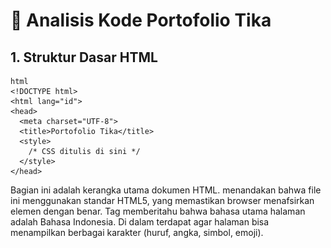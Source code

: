 # 📌 Analisis Kode Portofolio Tika

## 1. Struktur Dasar HTML
```
html
<!DOCTYPE html>
<html lang="id">
<head>
  <meta charset="UTF-8">
  <title>Portofolio Tika</title>
  <style>
    /* CSS ditulis di sini */
  </style>
</head>
```
Bagian ini adalah kerangka utama dokumen HTML. <!DOCTYPE html> menandakan bahwa file ini menggunakan standar HTML5, yang memastikan browser menafsirkan elemen dengan benar. Tag <html lang="id"> memberitahu bahwa bahasa utama halaman adalah Bahasa Indonesia. Di dalam <head> terdapat <meta charset="UTF-8"> agar halaman bisa menampilkan berbagai karakter (huruf, angka, simbol, emoji). <title> menentukan teks yang muncul pada tab browser. Sedangkan <style> berisi aturan CSS internal, jadi semua styling langsung ditulis di dalam file ini tanpa memanggil file CSS terpisah.

# 2. CSS Global dan Body
```
* {
  margin: 0;
  padding: 0;
  box-sizing: border-box;
  font-family: Arial, sans-serif;
}

body {
  background: linear-gradient(135deg, #f5c7ce, #f7e3e7);
  display: flex;
  justify-content: center;
  align-items: center;
  min-height: 100vh;
}
```
Selector * adalah global reset: semua elemen diatur ulang agar margin dan padding bawaan dihapus. Properti box-sizing: border-box membuat perhitungan lebar/tinggi elemen jadi lebih konsisten. Font default seluruh halaman diubah ke Arial. Pada body, latar belakang diberi gradien linear dengan warna pink lembut sehingga tampak modern. Layout memakai Flexbox dengan justify-content: center dan align-items: center agar konten berada tepat di tengah layar. min-height: 100vh memastikan tinggi body selalu penuh mengikuti layar.

# 3. Container
```
.container {
  width: 85%;
  max-width: 1100px;
  background: white;
  border-radius: 16px;
  box-shadow: 0 8px 20px rgba(0,0,0,0.25);
  overflow: hidden;
  display: flex;
  flex-direction: column;
}
```
.container berfungsi sebagai pembungkus utama semua isi halaman. Lebarnya fleksibel (85%) tapi dibatasi maksimal 1100px agar tetap nyaman dilihat di layar besar. Latar belakang putih memberi kontras dengan gradien body. Sudut kotak dibuat membulat (border-radius: 16px) dan ditambah bayangan (box-shadow) untuk menambah kesan elegan. overflow: hidden mencegah isi meluber keluar batas. Layout diatur dengan flex-direction: column supaya isi tersusun dari atas ke bawah.

# 4. Navigasi
```
<nav>
  <div class="logo">Portofolio Tika</div>
  <ul>
    <li><a href="#" onclick="showSection('home')">Home</a></li>
    <li><a href="#" onclick="showSection('about')">About Me</a></li>
    <li><a href="#" onclick="showSection('funfact')">Fun Fact</a></li>
    <li><a href="#" onclick="showSection('gallery')">Galeri</a></li>
    <li><a href="#" onclick="showSection('contact')">Contact</a></li>
  </ul>
</nav>
```
```
nav {
  display: flex;
  justify-content: space-between;
  align-items: center;
  background: #f7e3e7;
  padding: 15px 40px;
  border-bottom: 3px solid #f5c7ce;
}

nav .logo {
  font-size: 20px;
  font-weight: bold;
  color: #d96c91;
}

nav ul {
  list-style: none;
  display: flex;
  gap: 25px;
}
```
Navbar menampilkan logo di kiri dan menu navigasi di kanan. Flexbox (justify-content: space-between) menjaga agar logo dan daftar menu memiliki jarak rapi. Latar belakang pink muda dengan garis bawah pink tua memberi identitas visual. Logo diberi ukuran lebih besar dan warna mencolok. Daftar menu (ul) ditata horizontal menggunakan flex, jarak antar item diatur dengan gap. Setiap link menu punya event onclick yang memanggil fungsi JavaScript untuk menampilkan section tertentu.

# 5. Layout Konten
```
.content {
  padding: 40px;
  flex: 1;
}

.section {
  display: none;
  animation: fadeIn 0.6s ease;
}
.active {
  display: block;
}

@keyframes fadeIn {
  from {opacity: 0; transform: translateY(10px);}
  to {opacity: 1; transform: translateY(0);}
}
```
.content berfungsi sebagai wadah isi halaman dengan padding luas. Semua .section disembunyikan (display: none) kecuali yang sedang aktif (.active). Saat section ditampilkan, ada animasi fadeIn yang mengubah opacity dari 0 ke 1 dan sedikit pergeseran posisi agar transisinya lembut.

# 6. Home Section
```
<div id="home" class="section active">
  <h2>Selamat Datang 👋</h2>
  <p>Selamat datang di portofolio pribadi saya...</p>
</div>
```
Section pertama (#home) tampil secara default karena sudah diberi class .active. Judul besar menyapa pengunjung dengan emoji 👋 untuk kesan ramah. Paragraf di bawahnya berisi deskripsi singkat isi website.

# 7.About Me
```
<div id="about" class="section">
  <div class="about-container">
    <img src="tika.jpg" alt="Foto Tika">
    <div class="about-text">
      <h2>Tentang Saya</h2>
      <p>Perkenalkan, nama saya <b>Hartika Ansar</b> ...</p>
    </div>
  </div>
</div>
```
Section ini memperkenalkan pemilik website. Layout memakai CSS Grid dengan dua kolom: foto di kiri (200px) dan teks di kanan (1fr). gap: 30px memberi jarak antar elemen. Foto bisa diberi efek tambahan (border pink, shadow, zoom hover), sedangkan teks diatur agar rata kanan-kiri untuk tampilan rapi. Heading menggunakan warna pink agar konsisten dengan tema.

# 8.Fun Fact
<div id="funfact" class="section">
  <h2>Fun Fact ✨</h2>
  <p>Di sela-sela kesibukan akademik...</p>
  <p>Saya juga memiliki impian...</p>
</div>
```
Bagian ini menampilkan fakta unik. Semua teks disejajarkan ke tengah (text-align: center). Heading menggunakan emoji ✨ untuk memberi kesan ringan dan fun. Biasanya berisi hal personal seperti hobi, kebiasaan, atau mimpi.

# 9. Galeri
```
<div id="gallery" class="section">
  <h2>Galeri 📸</h2>
  <button class="btn-gallery" onclick="toggleGallery()">Lihat Galeri</button>
  <div id="galleryGrid" class="gallery-grid">
    <img src="foto1.jpg" alt="Foto 1">
    <img src="foto2.jpg" alt="Foto 2">
  </div>
</div>
```
Galeri menampilkan foto-foto dalam grid responsif. Defaultnya tersembunyi (display: none) lalu ditampilkan saat tombol ditekan. Grid menggunakan auto-fit dan minmax(200px, 1fr) sehingga jumlah kolom menyesuaikan ukuran layar. Efek hover pada gambar bisa ditambahkan untuk kesan interaktif.

10. Kontak
```
<div id="contact" class="section">
  <h2>Kontak</h2>
  <div class="contact-links">
    <a href="https://wa.me/62822..." target="_blank">WhatsApp</a>
    <a href="https://instagram.com/..." target="_blank">Instagram</a>
  </div>
</div>
```
LBagian kontak menyediakan link ke berbagai platform (WhatsApp, Instagram, LinkedIn, GitHub, Email). Layout flex membuat semua link sejajar dengan jarak seimbang. Tautan biasanya diberi style tombol bundar dengan background pink, dan saat hover sedikit berubah warna atau naik untuk memberikan feedback visual.

# 11. JavaScript
```
<script>
  function showSection(id) {
    const sections = document.querySelectorAll('.section');
    sections.forEach(sec => sec.classList.remove('active'));
    document.getElementById(id).classList.add('active');
  }

  function toggleGallery() {
    document.getElementById('galleryGrid').classList.toggle('active');
  }
</script>
```
JavaScript menambahkan interaktivitas.

- showSection(id) berfungsi untuk navigasi: semua section disembunyikan (remove('active')), lalu hanya section yang dipilih yang ditampilkan (add('active')).
- toggleGallery() dipakai untuk mengontrol galeri: class .active ditambahkan/dihapus secara bergantian sehingga grid foto bisa muncul atau hilang saat tombol ditekan.
